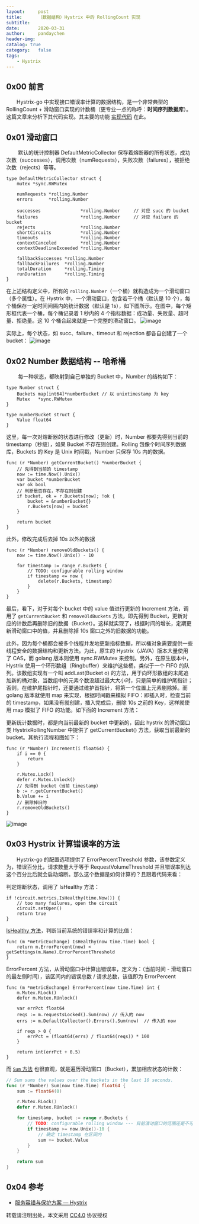 ```yaml
---
layout:     post
title:      （数据结构）Hystrix 中的 RollingCount 实现
subtitle:
date:       2020-03-31
author:     pandaychen
header-img:
catalog: true
category:   false
tags:
    - Hystrix
---
```



##  0x00 前言
&emsp;&emsp;Hystrix-go 中实现接口错误率计算的数据结构，是一个非常典型的 RollingCount + 滑动窗口实现的计数桶（更专业一点的称呼：**时间序列数据库**）。这篇文章来分析下其代码实现。其主要的功能 [实现代码](https://github.com/afex/hystrix-go/blob/master/hystrix/rolling/rolling.go) 在此。

##	0x01	滑动窗口

&emsp;&emsp; 默认的统计控制器 DefaultMetricCollector 保存着熔断器的所有状态，成功次数（successes），调用次数（numRequests），失败次数（failures），被拒绝次数（rejects）等等。

```golang
type DefaultMetricCollector struct {
	mutex *sync.RWMutex

	numRequests *rolling.Number
	errors      *rolling.Number

	successes               *rolling.Number		// 对应 succ 的 bucket
	failures                *rolling.Number		// 对应 failure 的 bucket
	rejects                 *rolling.Number
	shortCircuits           *rolling.Number
	timeouts                *rolling.Number
	contextCanceled         *rolling.Number
	contextDeadlineExceeded *rolling.Number

	fallbackSuccesses *rolling.Number
	fallbackFailures  *rolling.Number
	totalDuration     *rolling.Timing
	runDuration       *rolling.Timing
}
```

在上述结构定义中，所有的 `rolling.Number`（一个桶）就构造成为一个滑动窗口（多个属性）。在 Hystrix 中，一个滑动窗口，包含若干个桶（默认是 10 个），每个桶保存一定时间间隔内的统计数据（默认是 1s），如下图所示。在图中，每个矩形框代表一个桶，每个桶记录着 1 秒内的 4 个指标数据：成功量、失败量、超时量、拒绝量。这 10 个桶合起来就是一个完整的滑动窗口。
![image](https://s1.ax1x.com/2020/03/31/GQcF54.png)

实际上，每个状态，如 succ、failure、timeout 和 rejection 都各自创建了一个 bucket：
![image](https://s1.ax1x.com/2020/04/01/G15xMD.png)


##	0x02	Number 数据结构 -- 哈希桶
&emsp;&emsp; 每一种状态，都映射到自己单独的 Bucket 中，Number 的结构如下：
```golang
type Number struct {
	Buckets map[int64]*numberBucket	// 以 unixtimestamp 为 key
	Mutex   *sync.RWMutex
}

type numberBucket struct {
	Value float64
}
```
这里，每一次对熔断器的状态进行修改（更新）时，Number 都要先得到当前的 timestamp（秒级），如果 Bucket 不存在则创建。Rolling 包像个时间序列数据库，Buckets 的 Key 是 Unix 时间戳，Number 只保存 10s 内的数据。

```golang
func (r *Number) getCurrentBucket() *numberBucket {
	// 先得到当前的 timestamp
	now := time.Now().Unix()
	var bucket *numberBucket
	var ok bool
	// 判断是否存在，不存在则创建
	if bucket, ok = r.Buckets[now]; !ok {
		bucket = &numberBucket{}
		r.Buckets[now] = bucket
	}

	return bucket
}
```

此外，修改完成后去掉 10s 以外的数据
```golang
func (r *Number) removeOldBuckets() {
	now := time.Now().Unix() - 10

	for timestamp := range r.Buckets {
		// TODO: configurable rolling window
		if timestamp <= now {
			delete(r.Buckets, timestamp)
		}
	}
}
```

最后，看下，对于对每个 bucket 中的 value 值进行更新的 Increment 方法，调用了 `getCurrentBucket` 和 `removeOldBuckets` 方法，即先得到 Bucket，更新对应的计数后再删除旧的数据（Bucket）。这样就实现了，根据时间的增长，定期更新滑动窗口中的值，并且删除掉 10s 窗口之外的旧数据的功能。

此外，因为每个桶都会被多个线程并发地更新指标数据，所以桶对象需要提供一些线程安全的数据结构和更新方法。为此，原生的 Hystrix（JAVA）版本大量使用了 CAS，而 golang 版本则使用 sync.RWMutex 来控制。另外，在原生版本中，Hystrix 使用一个环形数组（Ringbuffer）来维护这些桶，类似于一个 FIFO 的队列。该数组实现有一个叫 addLast(Bucket o) 的方法，用于向环形数组的末尾追加新的桶对象，当数组中的元素个数没超过最大大小时，只是简单的维护尾指针；否则，在维护尾指针时，还要通过维护首指针，将第一个位置上元素剔除掉。而 golang 版本就使用 map 来实现，根据时间戳来模拟 FIFO：即插入时，检查当前的 timestamp，如果没有就创建，插入完成后，删除 10s 之前的 Key，这样就使用 map 模拟了 FIFO 的功能。如下面的 Increment 方法：

更新统计数据时，都是向当前最新的 bucket 中更新的，因此 hystrix 的滑动窗口类 HystrixRollingNumber 中提供了 getCurrentBucket() 方法，获取当前最新的 bucket。其执行流程和图如下：

```golang
func (r *Number) Increment(i float64) {
	if i == 0 {
		return
	}

	r.Mutex.Lock()
	defer r.Mutex.Unlock()
	// 先得到 bucket（当前 timestamp）
	b := r.getCurrentBucket()
	b.Value += i
	// 删除掉旧的
	r.removeOldBuckets()
}
```
![image](https://s1.ax1x.com/2020/04/01/G1vzyn.jpg)



##	0x03	Hystrix 计算错误率的方法
&emsp;&emsp;Hystrix-go 的配置选项提供了 ErrorPercentThreshold 参数，该参数定义为，错误百分比，请求数量大于等于 RequestVolumeThreshold 并且错误率到达这个百分比后就会启动熔断。那么这个数据是如何计算的？且跟着代码来看：

判定熔断状态，调用了 IsHealthy 方法：
```golang
if !circuit.metrics.IsHealthy(time.Now()) {
	// too many failures, open the circuit
	circuit.setOpen()
	return true
}
```

[IsHealthy 方法](https://github.com/afex/hystrix-go/blob/master/hystrix/metrics.go#L148)，判断当前系统的错误率和计算的比值：
```golang
func (m *metricExchange) IsHealthy(now time.Time) bool {
	return m.ErrorPercent(now) < getSettings(m.Name).ErrorPercentThreshold
}
```

ErrorPercent 方法，从滑动窗口中计算出错误率，定义为：（当前时间 - 滑动窗口的最左侧时间），该区间内的错误总数 / 请求总数，该值即为 ErrorPercent

```golang
func (m *metricExchange) ErrorPercent(now time.Time) int {
	m.Mutex.RLock()
	defer m.Mutex.RUnlock()

	var errPct float64
	reqs := m.requestsLocked().Sum(now)	// 传入的 now
	errs := m.DefaultCollector().Errors().Sum(now)	// 传入的 now

	if reqs > 0 {
		errPct = (float64(errs) / float64(reqs)) * 100
	}

	return int(errPct + 0.5)
}
```

而 [`Sum` 方法](https://github.com/afex/hystrix-go/blob/master/hystrix/rolling/rolling.go) 也很直观，就是遍历滑动窗口（Bucket），累加相应状态的计数：
```go
// Sum sums the values over the buckets in the last 10 seconds.
func (r *Number) Sum(now time.Time) float64 {
	sum := float64(0)

	r.Mutex.RLock()
	defer r.Mutex.RUnlock()

	for timestamp, bucket := range r.Buckets {
		// TODO: configurable rolling window --- 目前滑动窗口的范围还是不可配置的
		if timestamp >= now.Unix()-10 {
			// 确定 timestamp 在区间内
			sum += bucket.Value
		}
	}

	return sum
}
```


##	0x04	参考
-	[服务容错与保护方案 — Hystrix](https://kiswo.com/article/1030)

转载请注明出处，本文采用 [CC4.0](http://creativecommons.org/licenses/by-nc-nd/4.0/) 协议授权